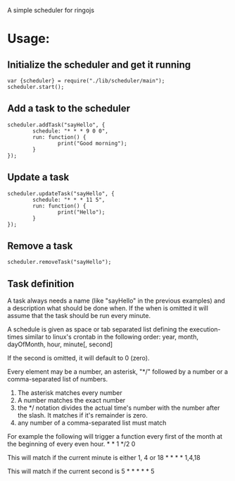 A simple scheduler for ringojs

# Usage:

## Initialize the scheduler and get it running
    var {scheduler} = require("./lib/scheduler/main");
    scheduler.start();

## Add a task to the scheduler
    scheduler.addTask("sayHello", {
            schedule: "* * * 9 0 0",
            run: function() {
                    print("Good morning");
            }
    });

## Update a task
    scheduler.updateTask("sayHello", {
            schedule: "* * * 11 5",
            run: function() {
                    print("Hello");
            }
    });

## Remove a task
    scheduler.removeTask("sayHello");

## Task definition
A task always needs a name (like "sayHello" in the previous examples) and a description what should be done when.
If the when is omitted it will assume that the task should be run every minute.

A schedule is given as space or tab separated list defining the execution-times similar to linux's crontab in the following order:
year, month, dayOfMonth, hour, minute[, second]

If the second is omitted, it will default to 0 (zero).

Every element may be a number, an asterisk, "*/" followed by a number or a comma-separated list of numbers.
1. The asterisk matches every number
2. A number matches the exact number
3. the */ notation divides the actual time's number with the number after the slash. It matches if it's remainder is zero.
4. any number of a comma-separated list must match

For example the following will trigger a function every first of the month at the beginning of every even hour.
    * * 1 */2 0

This will match if the current minute is either 1, 4 or 18
    * * * * 1,4,18

This will match if the current second is 5
    * * * * * 5
